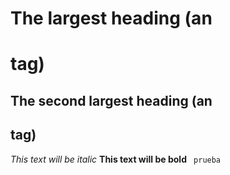 # The largest heading (an <h1> tag)
## The second largest heading (an <h2> tag)
*This text will be italic*
**This text will be bold**
``` prueba```